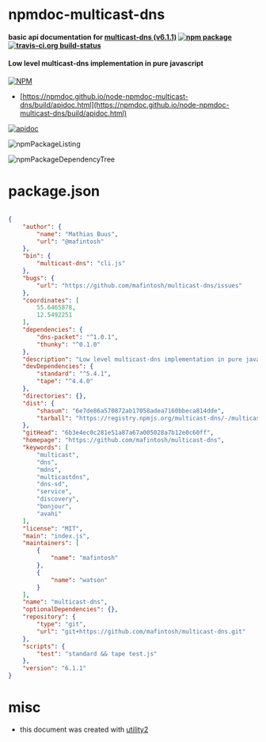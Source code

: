# npmdoc-multicast-dns

#### basic api documentation for  [multicast-dns (v6.1.1)](https://github.com/mafintosh/multicast-dns)  [![npm package](https://img.shields.io/npm/v/npmdoc-multicast-dns.svg?style=flat-square)](https://www.npmjs.org/package/npmdoc-multicast-dns) [![travis-ci.org build-status](https://api.travis-ci.org/npmdoc/node-npmdoc-multicast-dns.svg)](https://travis-ci.org/npmdoc/node-npmdoc-multicast-dns)

#### Low level multicast-dns implementation in pure javascript

[![NPM](https://nodei.co/npm/multicast-dns.png?downloads=true&downloadRank=true&stars=true)](https://www.npmjs.com/package/multicast-dns)

- [https://npmdoc.github.io/node-npmdoc-multicast-dns/build/apidoc.html](https://npmdoc.github.io/node-npmdoc-multicast-dns/build/apidoc.html)

[![apidoc](https://npmdoc.github.io/node-npmdoc-multicast-dns/build/screenCapture.buildCi.browser.%252Ftmp%252Fbuild%252Fapidoc.html.png)](https://npmdoc.github.io/node-npmdoc-multicast-dns/build/apidoc.html)

![npmPackageListing](https://npmdoc.github.io/node-npmdoc-multicast-dns/build/screenCapture.npmPackageListing.svg)

![npmPackageDependencyTree](https://npmdoc.github.io/node-npmdoc-multicast-dns/build/screenCapture.npmPackageDependencyTree.svg)



# package.json

```json

{
    "author": {
        "name": "Mathias Buus",
        "url": "@mafintosh"
    },
    "bin": {
        "multicast-dns": "cli.js"
    },
    "bugs": {
        "url": "https://github.com/mafintosh/multicast-dns/issues"
    },
    "coordinates": [
        55.6465878,
        12.5492251
    ],
    "dependencies": {
        "dns-packet": "^1.0.1",
        "thunky": "^0.1.0"
    },
    "description": "Low level multicast-dns implementation in pure javascript",
    "devDependencies": {
        "standard": "^5.4.1",
        "tape": "^4.4.0"
    },
    "directories": {},
    "dist": {
        "shasum": "6e7de86a570872ab17058adea7160bbeca814dde",
        "tarball": "https://registry.npmjs.org/multicast-dns/-/multicast-dns-6.1.1.tgz"
    },
    "gitHead": "6b3e4ec0c281e51a87a67a005028a7b12e0c60ff",
    "homepage": "https://github.com/mafintosh/multicast-dns",
    "keywords": [
        "multicast",
        "dns",
        "mdns",
        "multicastdns",
        "dns-sd",
        "service",
        "discovery",
        "bonjour",
        "avahi"
    ],
    "license": "MIT",
    "main": "index.js",
    "maintainers": [
        {
            "name": "mafintosh"
        },
        {
            "name": "watson"
        }
    ],
    "name": "multicast-dns",
    "optionalDependencies": {},
    "repository": {
        "type": "git",
        "url": "git+https://github.com/mafintosh/multicast-dns.git"
    },
    "scripts": {
        "test": "standard && tape test.js"
    },
    "version": "6.1.1"
}
```



# misc
- this document was created with [utility2](https://github.com/kaizhu256/node-utility2)
